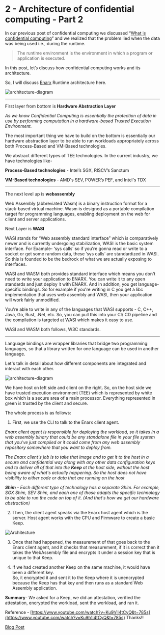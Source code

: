 # 2 - Architecture of confidential computing - Part 2

In our previous post of confidential computing we discussed “[What is confidential computing](https://www.wasm.builders/gunjan_0307/introduction-to-confidential-computing-part-1-2d1d)” and we realized that the problem lied when the data was being used i.e., during the runtime.

> The runtime environment is the environment in which a program or application is executed.

In this post, let’s discuss how confidential computing works and its architecture.

So, I will discuss [Enarx](https://enarx.dev/) Runtime architecture here.


![architecture-diagram](https://www.wasm.builders/remoteimages/uploads/articles/2hys89bbhw1hskuxrkhv.png)

---

First layer from bottom is **Hardware Abstraction Layer**

_As we know Confidential Computing is essentially the protection of data in use by performing computation in a hardware-based Trusted Execution Environment._

The most important thing we have to build on the bottom is essentially our hardware abstraction layer to be able to run workloads appropriately across both Process-Based and VM-Based technologies. 

We abstract different types of TEE technologies. In the current industry, we have technologies like- 

**Process-Based technologies** - Intel’s SGX, RISCV’s Sanctum

**VM-Based technologies** - AMD's SEV, POWER’s PEF, and Intel's TDX

---
The next level up is **webassembly**

Web Assembly (abbreviated Wasm) is a binary instruction format for a stack-based virtual machine. Wasm is designed as a portable compilation target for programming languages, enabling deployment on the web for client and server applications.

Next Layer is **WASI**

WASI stands for “Web assembly standard interface” which  is comparatively newer and is currently undergoing stabilization, WASI is the basic system interface. For Example- ‘sys calls’ so if you're gonna read or write to a socket or get some random data, these ‘sys calls’ are standardized in WASI. So this is founded to be the bedrock of what we are actually exposing to interfaces.

WASI and WASM both provides standard interface which means you don't need to write your application to ENARX. You can write it to any open standards and just deploy it with ENARX. And in addition, you get language-specific bindings. 
So for example if you're writing in C you get a libc implementation that uses web assembly and WASI, then your application will work fairly unmodified.

You're able to write in any of the languages that WASI supports - C, C++, Java, Go, Rust, .Net, etc. So, you can pull this into your CI/ CD pipeline and the compilation is targeted at WASI which makes it easy to use.

WASI and WASM both follows, W3C standards.

---
Language bindings are wrapper libraries that bridge two programming languages, so that a library written for one language can be used in another language.

Let's talk in detail about how different components are integrated and interact with each other.


![architecture-diagram](https://www.wasm.builders/remoteimages/uploads/articles/je9df0lh7mlbg616ei4u.png)

We have host on left side and client on the right.
So, on the host side we have trusted execution environment (TEE) which is represented by white box which is a secure area of a main processor. Everything represented in green is trusted by the client and secure.

The whole process is as follows:

1) First, we use the CLI to talk to the Enarx client agent.

_Enarx client agent is responsible for deploying the workload, so it takes in a web assembly binary that could be any standalone file in your file system that you've just compiled or it could come from any web assembly repository somewhere that you want to deploy from._ 

_The Enarx client's job is to take that image and to get it to the host in a secure and confidential way along with any other data configuration keys and to deliver all of that into the **Keep** at the host side, without the host being aware of what's actually happening. So the host does not have visibility to either code or data that are running on the host_

_**Shim** - Each different type of technology has a separate Shim. For example, SGX Shim, SEV Shim, and each one of those adapts the specific technology to be able to run the code on top of it. (And that's how we get our hardware abstraction)_

2) Then, the client agent speaks via the Enarx host agent which is the server. Host agent works with the CPU and Firmware to create a basic Keep.

![Architecture](https://www.wasm.builders/remoteimages/uploads/articles/6bspdz0qwwka7usp29gd.png)

3) Once that had happened, the measurement of that goes back to the Enarx client agent, and it checks that measurement, if it is correct then it takes the WebAssembly file and encrypts it under a session key that is unique to that Keep.

4) If we had created another Keep on the same machine, it would have been a different key.  
So, it encrypted it and sent it to the Keep where it is unencrypted because the Keep has that key and then runs as a standard Web Assembly application. 

**Summary**-  We asked for a Keep, we did an attestation, verified the attestation, encrypted the workload, sent the workload, and ran it.

Reference - [https://www.youtube.com/watch?v=Ku9h1i4tCyQ&t=785s](https://www.youtube.com/watch?v=Ku9h1i4tCyQ&t=785s)
Thanks!! 

[Blog Post](https://www.wasm.builders/gunjan_0307/architecture-of-confidential-computing-58gd)
